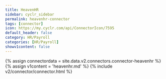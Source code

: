 ```yaml
---
title: HeavenHR
sidebar: cyclr_sidebar
permalink: heavenhr-connector
tags: [connector]
icon: https://my.cyclr.com/api/ConnectorIcon/7595
default_header: false
category: HR/Payroll
categories: [HR/Payroll]
showv1content: false
---
```

{% assign connectordata = site.data.v2.connectors.connector-heavenhr %}
{% assign v1content = 'heavenhr.md' %}
{% include v2/connector/connector.html %}	